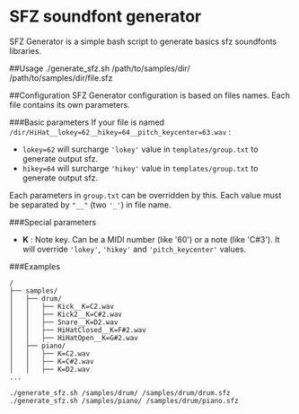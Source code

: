 SFZ soundfont generator
===========================

SFZ Generator is a simple bash script to generate basics sfz soundfonts libraries.

##Usage
    ./generate_sfz.sh /path/to/samples/dir/ /path/to/samples/dir/file.sfz

##Configuration
SFZ Generator configuration is based on files names.
Each file contains its own parameters.

###Basic parameters
If your file is named `/dir/HiHat__lokey=62__hikey=64__pitch_keycenter=63.wav` :
- `lokey=62` will surcharge `'lokey'` value in `templates/group.txt` to generate output sfz.
- `hikey=64` will surcharge `'hikey'` value in `templates/group.txt` to generate output sfz.

Each parameters in `group.txt` can be overridden by this. Each value must be separated by `"__"` (two `'_'`) in file name.

###Special parameters
* **K** : Note key. Can be a MIDI number (like '60') or a note (like 'C#3'). It will override `'lokey'`, `'hikey'` and `'pitch_keycenter'` values.

###Examples
```
/
├── samples/
│   ├── drum/
│   │   ├── Kick__K=C2.wav
│   │   ├── Kick2__K=C#2.wav
│   │   ├── Snare__K=D2.wav
│   │   ├── HiHatClosed__K=F#2.wav
│   │   ├── HiHatOpen__K=G#2.wav
│   ├── piano/
│   │   ├── K=C2.wav
│   │   ├── K=C#2.wav
│   │   ├── K=D2.wav
...
```
`./generate_sfz.sh /samples/drum/ /samples/drum/drum.sfz`
`./generate_sfz.sh /samples/piano/ /samples/drum/piano.sfz`




